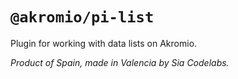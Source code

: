 # `@akromio/pi-list`

Plugin for working with data lists on Akromio.

*Product of Spain, made in Valencia by Sia Codelabs.*